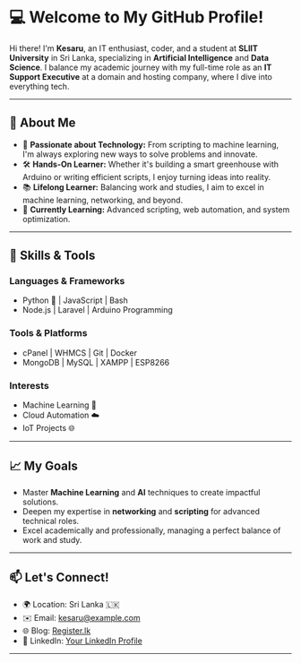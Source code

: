 # 💻 Welcome to My GitHub Profile!

Hi there! I'm **Kesaru**, an IT enthusiast, coder, and a student at **SLIIT University** in Sri Lanka, specializing in **Artificial Intelligence** and **Data Science**. I balance my academic journey with my full-time role as an **IT Support Executive** at a domain and hosting company, where I dive into everything tech.

---

## 🚀 About Me

- 🌟 **Passionate about Technology:** From scripting to machine learning, I'm always exploring new ways to solve problems and innovate.
- 🛠️ **Hands-On Learner:** Whether it's building a smart greenhouse with Arduino or writing efficient scripts, I enjoy turning ideas into reality.
- 📚 **Lifelong Learner:** Balancing work and studies, I aim to excel in machine learning, networking, and beyond.
- 🌱 **Currently Learning:** Advanced scripting, web automation, and system optimization.

---

## 🔧 Skills & Tools

### Languages & Frameworks
- Python 🐍 | JavaScript | Bash  
- Node.js | Laravel | Arduino Programming  

### Tools & Platforms
- cPanel | WHMCS | Git | Docker  
- MongoDB | MySQL | XAMPP | ESP8266  

### Interests
- Machine Learning 🤖  
- Cloud Automation ☁️  
- IoT Projects 🌐  

---

## 📈 My Goals
- Master **Machine Learning** and **AI** techniques to create impactful solutions.
- Deepen my expertise in **networking** and **scripting** for advanced technical roles.
- Excel academically and professionally, managing a perfect balance of work and study.  

---

## 📫 Let's Connect!
- 🌍 Location: Sri Lanka 🇱🇰  
- ✉️ Email: kesaru@example.com <!-- Replace with actual email -->
- 🌐 Blog: [Register.lk](https://register.lk)  
- 🔗 LinkedIn: [Your LinkedIn Profile](#) <!-- Replace with actual LinkedIn link -->

---

